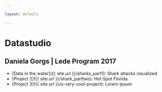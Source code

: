 ```yaml
---

layout: default

---
```


# Datastudio
## Daniela Gorgs | Lede Program 2017



* [Data in the water]({{ site.url }}/sharks_part1): Shark attacks visualized
* [Project 2]({{ site.url }}/shark_parttwo): Hot Spot Florida
* [Project 3]({{ site.url }}/a-very-cool-project): Lorem ipsum